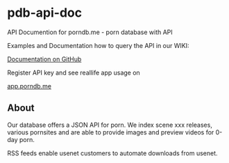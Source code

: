 # pdb-api-doc
API Documention for porndb.me - porn database with API

Examples and Documentation how to query the API in our WIKI:

[Documentation on GitHub](https://github.com/pdbme/pdb-api-doc/wiki)

Register API key and see reallife app usage on

[app.porndb.me](https://app.porndb.me)

## About

Our database offers a JSON API for porn. We index scene xxx releases, various pornsites and are able to provide images and preview videos for 0-day porn.

RSS feeds enable usenet customers to automate downloads from usenet.
